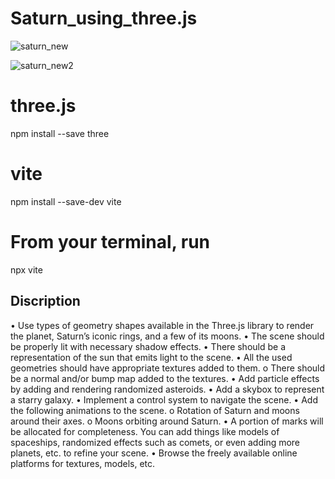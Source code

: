 # Saturn_using_three.js

![saturn_new](https://github.com/Amandi130/Saturn_using_three.js/assets/93074050/5e366251-7e67-4499-be8c-b2b49eed5047)


![saturn_new2](https://github.com/Amandi130/Saturn_using_three.js/assets/93074050/3774d466-c938-4fc3-82b2-24b61de024e4)



# three.js
npm install --save three

# vite
npm install --save-dev vite

# From your terminal, run
npx vite

## Discription 
• Use types of geometry shapes available in the Three.js library to render the planet, 
Saturn’s iconic rings, and a few of its moons. 
• The scene should be properly lit with necessary shadow effects. 
• There should be a representation of the sun that emits light to the scene. 
• All the used geometries should have appropriate textures added to them.
o There should be a normal and/or bump map added to the textures. 
• Add particle effects by adding and rendering randomized asteroids.
• Add a skybox to represent a starry galaxy. 
• Implement a control system to navigate the scene. 
• Add the following animations to the scene. 
o Rotation of Saturn and moons around their axes. 
o Moons orbiting around Saturn. 
• A portion of marks will be allocated for completeness. You can add things like models of 
spaceships, randomized effects such as comets, or even adding more planets, etc. to refine 
your scene. 
• Browse the freely available online platforms for textures, models, etc.
